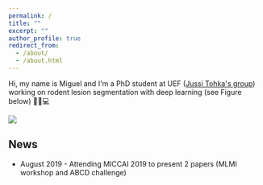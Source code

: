 ```yaml
---
permalink: /
title: ""
excerpt: ""
author_profile: true
redirect_from: 
  - /about/
  - /about.html
---
```


Hi, my name is Miguel and I'm a PhD student at UEF (<a href="https://www.jussitohka.net/">Jussi Tohka's group</a>) working on rodent lesion segmentation with deep learning (see Figure below) 🧠🐭💻

<img src="{{ base_path }}/images/lesions.png" with="400px">

## News

* August 2019 - Attending MICCAI 2019 to present 2 papers (MLMI workshop and ABCD challenge)

